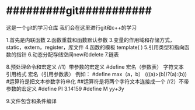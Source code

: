 #                     #########git###########
这是一个git的学习仓库
我们会在这里进行git和c++的学习

1.首先是内联函数
2.函数重载和函数默认参数
3.变量的作用域和存储方式，static，extern，register，库文件
4.函数的模板   template<typename T>(  )
5.引用类型和指向函数的指针
6.动态分配存储空间new和delete
7.链表

8.预处理命令和宏定义
//1）带参数的宏定义     #define 宏名（参数表）  字符文本   
引用格式  宏名（引用参数表）
例如： #define max（a，b） (((a)>(b))?(a):(b))
#运算符是把文本参数字符串化
##运算符是将两个字符文本连接成一个
//2）不带参数的宏定义  #define PI 3.14159   #define M y*y+3*y

9.文件包含和条件编译